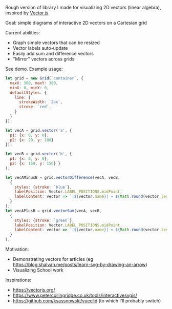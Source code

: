 Rough version of library I made for visualizing 2D vectors (linear algebra), inspired by [Vector.js](https://vectorjs.org).


Goal: simple diagrams of interactive 2D vectors on a Cartesian grid


Current abilities:
- Graph simple vectors that can be resized
- Vector labels auto-update
- Easily add sum and difference vectors
- "Mirror" vectors across grids

See demo. Example usage:

```js
let grid = new Grid(`container`, {
  maxX: 300, maxY: 300,
  minX: 0, minY: 0,
  defaultStyles: {
    line: {
      strokeWidth: `2px`,
      stroke: `red`,
    }
  }
});

let vecA = grid.vector('a', {
  p1: {x: 0, y: 0}, 
  p2: {x: 20, y: 100} 
});

let vecB = grid.vector('b', {
  p1: {x: 0, y: 0}, 
  p2: {x: 150, y: 150} }
);

let vecAMinusB = grid.vectorDifference(vecA, vecB,
  {
    styles: {stroke: `blue`},
    labelPosition: Vector.LABEL_POSITIONS.midPoint,
    labelContent: vector => `|${vector.name}| ≈ ${Math.round(vector.length)}`
  }
);
let vecAPlusB = grid.vectorSum(vecA, vecB,
  {
    styles: {stroke: `green`},
    labelPosition: Vector.LABEL_POSITIONS.midPoint,
    labelContent: vector => `|${vector.name}| ≈ ${Math.round(vector.length)}`
  }
);
```

Motivation: 
- Demonstrating vectors for articles (eg https://blog.shalvah.me/posts/learn-svg-by-drawing-an-arrow)
- Visualizing School work

Inspirations:
- https://vectorjs.org/
- https://www.petercollingridge.co.uk/tools/interactivesvgjs/
- https://github.com/ksassnowski/vueclid (to which I'll probably switch)
